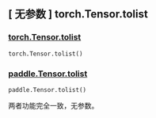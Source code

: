 ## [ 无参数 ] torch.Tensor.tolist

### [torch.Tensor.tolist](https://pytorch.org/docs/stable/generated/torch.Tensor.tolist.html#torch.Tensor.tolist)

```
torch.Tensor.tolist()
```

### [paddle.Tensor.tolist](https://www.paddlepaddle.org.cn/documentation/docs/zh/api/paddle/Tensor_cn.html#tolist)

```
paddle.Tensor.tolist()
```

两者功能完全一致，无参数。
